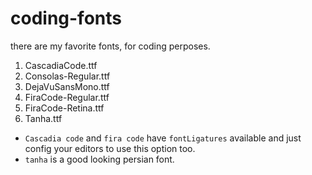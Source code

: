 # coding-fonts
there are my favorite fonts, for coding perposes.
1. CascadiaCode.ttf
2. Consolas-Regular.ttf
3. DejaVuSansMono.ttf
4. FiraCode-Regular.ttf
5. FiraCode-Retina.ttf
6. Tanha.ttf

* `Cascadia code` and `fira code` have `fontLigatures` available and just config your editors to use this option too.
* `tanha` is a good looking persian font.
